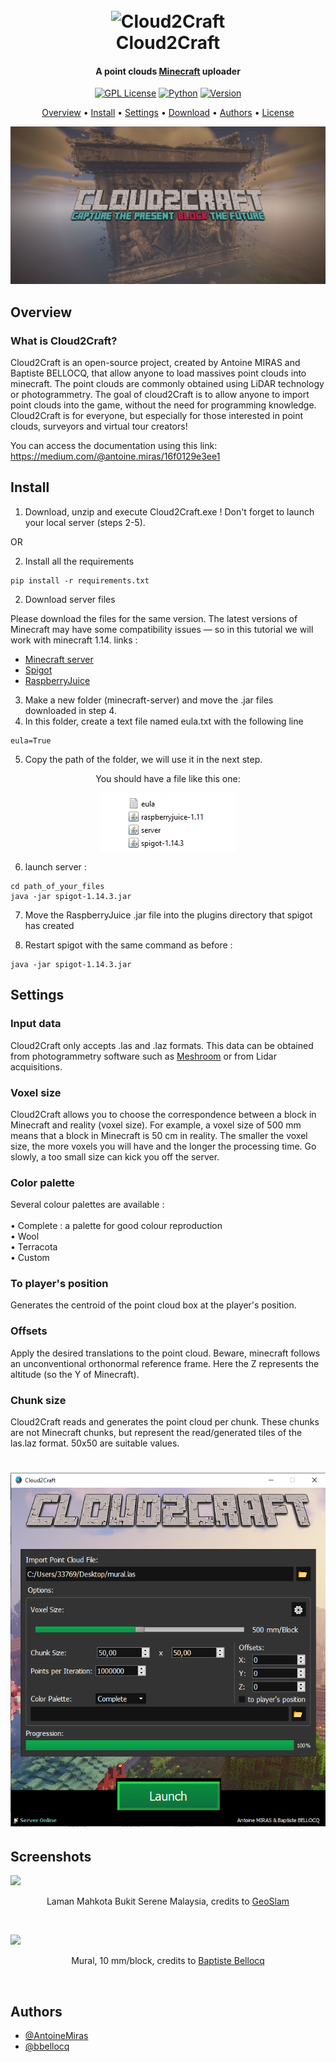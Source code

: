 <h1 align="center">
  <br>
  <picture>
    <img src="https://github.com/AntoineMiras/Cloud2Craft/blob/main/Cloud2Craft/Ressources/icon.ico" alt="Cloud2Craft" width="300"></a>
  </picture>
  <br>
  Cloud2Craft
  <br>
</h1>

<h4 align="center">A point clouds <a href="https://www.minecraft.net/" target="_blank">Minecraft</a> uploader</h4>

<div align="center">
  
  <a href="https://choosealicense.com/licenses/gpl-3.0/">![GPL License](https://img.shields.io/badge/License-GNU%20GPL-blue)</a>
  <a href="https://www.python.org/">![Python](https://img.shields.io/badge/Language-%F0%9F%90%8D%20Python-blue)</a>
  <a href="#">![Version](https://img.shields.io/badge/Version-1.0-orange)</a>
</div>
<p align="center">
    <a href="#overview">Overview</a> •
    <a href="#install">Install</a> •
    <a href="#settings">Settings</a> •
    <a href="https://github.com/AntoineMiras/Cloud2Craft/releases/tag/Release">Download</a> •
    <a href="#authors">Authors</a> •
    <a href="https://choosealicense.com/licenses/mit">License</a>
</p>

<picture><img src="https://github.com/AntoineMiras/Cloud2Craft/blob/main/Cloud2Craft/Ressources/Banner.jpg"></picture>

## Overview

### What is Cloud2Craft?

Cloud2Craft is an open-source project, created by Antoine MIRAS and Baptiste BELLOCQ, that allow anyone to load massives point clouds into minecraft. The point clouds are commonly obtained using LiDAR technology or photogrammetry.
The goal of cloud2Craft is to allow anyone to import point clouds into the game, without the need for programming knowledge. Cloud2Craft is for everyone, but especially for those interested in point clouds, surveyors and virtual tour creators! 

You can access the documentation using this link:
https://medium.com/@antoine.miras/16f0129e3ee1

## Install
1. Download, unzip and execute Cloud2Craft.exe ! Don't forget to launch your local server (steps 2-5).

OR 

2. Install all the requirements

```
pip install -r requirements.txt
```

2. Download server files 

Please download the files for the same version. The latest versions of Minecraft may have some compatibility issues — so in this tutorial we will work with minecraft 1.14.
links : 
- <a href="https://www.minecraft.net/en-us/download/server" target="_blank">Minecraft server</a>
- <a href="https://getbukkit.org/download/spigot" target="_blank">Spigot</a>
- <a href="https://dev.bukkit.org/projects/raspberryjuice?__cf_chl_tk=NTLm9y9wEYzpg27Ztui331kjzS.Ht8_lO5YcWxEwiCE-1674986542-0-gaNycGzNCSU" target="_blank">RaspberryJuice</a>

3. Make a new folder (minecraft-server) and move the .jar files downloaded in step 4.
4. In this folder, create a text file named eula.txt with the following line 
```
eula=True
```
5. Copy the path of the folder, we will use it in the next step.
<p align="center">
You should have a file like this one:
</p>
<p align="center">
<picture><img src="https://github.com/AntoineMiras/Cloud2Craft/blob/main/Screenshots/server_directory_content.png" ></picture>
</p>


6. launch server :
```
cd path_of_your_files
java -jar spigot-1.14.3.jar
```
7. Move the RaspberryJuice .jar file into the plugins directory that spigot has created

8. Restart spigot with the same command as before :
```
java -jar spigot-1.14.3.jar
```
## Settings

### Input data

Cloud2Craft only accepts .las and .laz formats. This data can be obtained from photogrammetry software such as  <a href="https://alicevision.org/" target="_blank">Meshroom</a> or from Lidar acquisitions. 

### Voxel size 

Cloud2Craft allows you to choose the correspondence between a block in Minecraft and reality (voxel size). For example, a voxel size of 500 mm means that a block in Minecraft is 50 cm in reality. The smaller the voxel size, the more voxels you will have and the longer the processing time. Go slowly, a too small size can kick you off the server. 

### Color palette 

Several colour palettes are available : <br>
 <br>
  • Complete : a palette for good colour reproduction   <br>
  • Wool  <br>
  • Terracota   <br>
  • Custom 

### To player's position

Generates the centroid of the point cloud box at the player's position.

### Offsets

Apply the desired translations to the point cloud. Beware, minecraft follows an unconventional orthonormal reference frame. Here the Z represents the altitude (so the Y of Minecraft).

### Chunk size 

Cloud2Craft reads and generates the point cloud per chunk. These chunks are not Minecraft chunks, but represent the read/generated tiles of the las.laz format. 50x50 are suitable values.

<h1 align="center">


  <picture>
    <img src="https://github.com/AntoineMiras/Cloud2Craft/blob/main/Cloud2Craft/Ressources/menu.png" alt="menu" width="600"></a>
  </picture>

</h1>

## Screenshots

<picture><img src="https://github.com/AntoineMiras/Cloud2Craft/blob/main/Cloud2Craft/Ressources/background.png"></picture>
<p align="center">
  Laman Mahkota Bukit Serene Malaysia, credits to 
  <a href="https://geoslam.com/sample-data/"> GeoSlam </a>
</p>

<br>

<picture><img src="https://github.com/AntoineMiras/Cloud2Craft/blob/main/Screenshots/Mural.png"></picture>
<p align="center">
  Mural, 10 mm/block, credits to 
  <a href="https://betterprogramming.pub/from-point-clouds-to-minecraft-a-python-tutorial-1b14a87f3f0b"> Baptiste Bellocq </a>
</p>

<br>

## Authors

- [@AntoineMiras](https://github.com/AntoineMiras)
- [@bbellocq](https://github.com/bbellocq)

